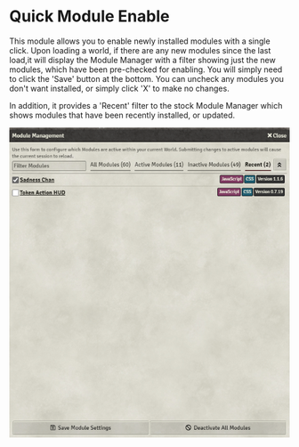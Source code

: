 # Quick Module Enable

This module allows you to enable newly installed modules with a single click. Upon loading a world, if there are any new modules since the last load,it will display the Module Manager with a filter showing just the new modules, which have been pre-checked for enabling. You will simply need to click the 'Save' button at the bottom. You can uncheck any modules you don't want installed, or simply click 'X' to make no changes.

In addition, it provides a 'Recent' filter to the stock Module Manager which shows modules that have been recently installed, or updated.

![Example of module manager with recent filter in selected](example.png)
